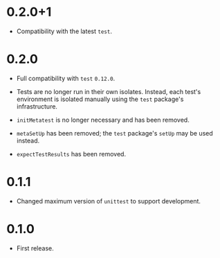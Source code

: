 # 0.2.0+1

* Compatibility with the latest `test`.

# 0.2.0

* Full compatibility with `test` `0.12.0`.

* Tests are no longer run in their own isolates. Instead, each test's
  environment is isolated manually using the `test` package's infrastructure.

* `initMetatest` is no longer necessary and has been removed.

* `metaSetUp` has been removed; the `test` package's `setUp` may be used
  instead.

* `expectTestResults` has been removed.

# 0.1.1

* Changed maximum version of `unittest` to support development.

# 0.1.0

* First release.
